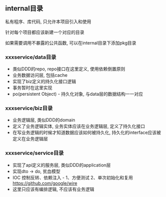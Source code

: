 ## internal目录
私有程序、库代码, 只允许本项目引入和使用

针对每个项目都应该新建一个对应的目录

如果需要调用不暴露的公共函数, 可以在internal目录下添加pkg目录

### xxxservice/data目录

- 类似DDD的repo, repo接口在这里定义, 使用依赖倒置原则
- 业务数据访问层, 包括cache
- 实现了biz定义的持久化接口逻辑
- 事务暂时在这里实现
- po(persistent Object) - 持久化对象, 与data层的数据结构一一对应

### xxxservice/biz目录

- 业务逻辑层, 类似DDD的domain
- 定义了业务逻辑实体, 业务实体应该在业务逻辑层, 定义了持久化接口
- 在写业务逻辑的时候才知道数据应该如何被持久化, 持久化的interface应该被定义在业务逻辑层

### xxxservice/service目录

- 实现了api定义的服务层, 类似DDD的application层
- 实现dto -> do, 贫血模型
- IOC 控制反转、依赖注入 - 1、方便测试 2、单次初始化和复用
https://github.com/google/wire
- 这里只应该有编排逻辑, 不应该有业务逻辑